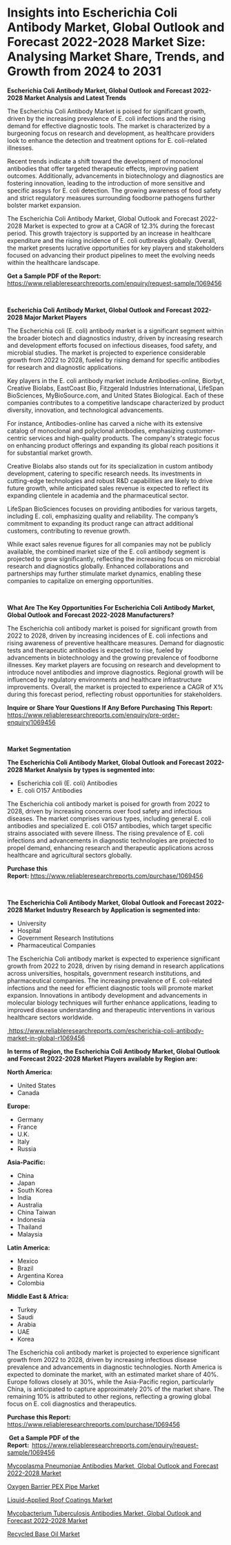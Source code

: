 <p><h1>Insights into Escherichia Coli Antibody Market, Global Outlook and Forecast 2022-2028 Market Size: Analysing Market Share, Trends, and Growth from 2024 to 2031</h1></p><p><strong>Escherichia Coli Antibody Market, Global Outlook and Forecast 2022-2028 Market Analysis and Latest Trends</strong></p>
<p><p>The Escherichia Coli Antibody Market is poised for significant growth, driven by the increasing prevalence of E. coli infections and the rising demand for effective diagnostic tools. The market is characterized by a burgeoning focus on research and development, as healthcare providers look to enhance the detection and treatment options for E. coli-related illnesses. </p><p>Recent trends indicate a shift toward the development of monoclonal antibodies that offer targeted therapeutic effects, improving patient outcomes. Additionally, advancements in biotechnology and diagnostics are fostering innovation, leading to the introduction of more sensitive and specific assays for E. coli detection. The growing awareness of food safety and strict regulatory measures surrounding foodborne pathogens further bolster market expansion.</p><p>The Escherichia Coli Antibody Market, Global Outlook and Forecast 2022-2028 Market is expected to grow at a CAGR of 12.3% during the forecast period. This growth trajectory is supported by an increase in healthcare expenditure and the rising incidence of E. coli outbreaks globally. Overall, the market presents lucrative opportunities for key players and stakeholders focused on advancing their product pipelines to meet the evolving needs within the healthcare landscape.</p></p>
<p><strong>Get a Sample PDF of the Report:&nbsp;</strong> <a href="https://www.reliableresearchreports.com/enquiry/request-sample/1069456">https://www.reliableresearchreports.com/enquiry/request-sample/1069456</a></p>
<p>&nbsp;</p>
<p><strong>Escherichia Coli Antibody Market, Global Outlook and Forecast 2022-2028 Major Market Players</strong></p>
<p><p>The Escherichia coli (E. coli) antibody market is a significant segment within the broader biotech and diagnostics industry, driven by increasing research and development efforts focused on infectious diseases, food safety, and microbial studies. The market is projected to experience considerable growth from 2022 to 2028, fueled by rising demand for specific antibodies for research and diagnostic applications.</p><p>Key players in the E. coli antibody market include Antibodies-online, Biorbyt, Creative Biolabs, EastCoast Bio, Fitzgerald Industries International, LifeSpan BioSciences, MyBioSource.com, and United States Biological. Each of these companies contributes to a competitive landscape characterized by product diversity, innovation, and technological advancements.</p><p>For instance, Antibodies-online has carved a niche with its extensive catalog of monoclonal and polyclonal antibodies, emphasizing customer-centric services and high-quality products. The company's strategic focus on enhancing product offerings and expanding its global reach positions it for substantial market growth.</p><p>Creative Biolabs also stands out for its specialization in custom antibody development, catering to specific research needs. Its investments in cutting-edge technologies and robust R&D capabilities are likely to drive future growth, while anticipated sales revenue is expected to reflect its expanding clientele in academia and the pharmaceutical sector.</p><p>LifeSpan BioSciences focuses on providing antibodies for various targets, including E. coli, emphasizing quality and reliability. The company’s commitment to expanding its product range can attract additional customers, contributing to revenue growth.</p><p>While exact sales revenue figures for all companies may not be publicly available, the combined market size of the E. coli antibody segment is projected to grow significantly, reflecting the increasing focus on microbial research and diagnostics globally. Enhanced collaborations and partnerships may further stimulate market dynamics, enabling these companies to capitalize on emerging opportunities.</p></p>
<p>&nbsp;</p>
<p><strong>What Are The Key Opportunities For Escherichia Coli Antibody Market, Global Outlook and Forecast 2022-2028 Manufacturers?</strong></p>
<p><p>The Escherichia coli antibody market is poised for significant growth from 2022 to 2028, driven by increasing incidences of E. coli infections and rising awareness of preventive healthcare measures. Demand for diagnostic tests and therapeutic antibodies is expected to rise, fueled by advancements in biotechnology and the growing prevalence of foodborne illnesses. Key market players are focusing on research and development to introduce novel antibodies and improve diagnostics. Regional growth will be influenced by regulatory environments and healthcare infrastructure improvements. Overall, the market is projected to experience a CAGR of X% during this forecast period, reflecting robust opportunities for stakeholders.</p></p>
<p><strong>Inquire or Share Your Questions If Any Before Purchasing This Report:</strong> <a href="https://www.reliableresearchreports.com/enquiry/pre-order-enquiry/1069456">https://www.reliableresearchreports.com/enquiry/pre-order-enquiry/1069456</a></p>
<p>&nbsp;</p>
<p><strong>Market Segmentation</strong></p>
<p><strong>The Escherichia Coli Antibody Market, Global Outlook and Forecast 2022-2028 Market Analysis by types is segmented into:</strong></p>
<p><ul><li>Escherichia coli (E. coli) Antibodies</li><li>E. coli O157 Antibodies</li></ul></p>
<p><p>The Escherichia coli antibody market is poised for growth from 2022 to 2028, driven by increasing concerns over food safety and infectious diseases. The market comprises various types, including general E. coli antibodies and specialized E. coli O157 antibodies, which target specific strains associated with severe illness. The rising prevalence of E. coli infections and advancements in diagnostic technologies are projected to propel demand, enhancing research and therapeutic applications across healthcare and agricultural sectors globally.</p></p>
<p><strong>Purchase this Report:&nbsp;</strong><a href="https://www.reliableresearchreports.com/purchase/1069456">https://www.reliableresearchreports.com/purchase/1069456</a></p>
<p>&nbsp;</p>
<p><strong>The Escherichia Coli Antibody Market, Global Outlook and Forecast 2022-2028 Market Industry Research by Application is segmented into:</strong></p>
<p><ul><li>University</li><li>Hospital</li><li>Government Research Institutions</li><li>Pharmaceutical Companies</li></ul></p>
<p><p>The Escherichia Coli antibody market is expected to experience significant growth from 2022 to 2028, driven by rising demand in research applications across universities, hospitals, government research institutions, and pharmaceutical companies. The increasing prevalence of E. coli-related infections and the need for efficient diagnostic tools will promote market expansion. Innovations in antibody development and advancements in molecular biology techniques will further enhance applications, leading to improved disease understanding and therapeutic interventions in various healthcare sectors worldwide.</p></p>
<p><a href="https://www.reliableresearchreports.com/escherichia-coli-antibody-market-in-global-r1069456">&nbsp;https://www.reliableresearchreports.com/escherichia-coli-antibody-market-in-global-r1069456</a></p>
<p><strong>In terms of Region, the Escherichia Coli Antibody Market, Global Outlook and Forecast 2022-2028 Market Players available by Region are:</strong></p>
<p>
    <p> <strong> North America: </strong>
        <ul>
            <li>United States</li>
            <li>Canada</li>
        </ul>
        </p> 
    <p> <strong> Europe: </strong>
        <ul>
            <li>Germany</li>
            <li>France</li>
            <li>U.K.</li>
            <li>Italy</li>
            <li>Russia</li>
        </ul>
        </p> 
    <p> <strong> Asia-Pacific: </strong>
        <ul>
            <li>China</li>
            <li>Japan</li>
            <li>South Korea</li>
            <li>India</li>
            <li>Australia</li>
            <li>China Taiwan</li>
            <li>Indonesia</li>
            <li>Thailand</li>
            <li>Malaysia</li>
        </ul>
        </p> 
    <p> <strong> Latin America: </strong>
        <ul>
            <li>Mexico</li>
            <li>Brazil</li>
            <li>Argentina Korea</li>
            <li>Colombia</li>
        </ul>
        </p> 
    <p> <strong> Middle East & Africa: </strong>
        <ul>
            <li>Turkey</li>
            <li>Saudi</li>
            <li>Arabia</li>
            <li>UAE</li>
            <li>Korea</li>
        </ul>
    </p>
    </p>
<p><p>The Escherichia coli antibody market is projected to experience significant growth from 2022 to 2028, driven by increasing infectious disease prevalence and advancements in diagnostic technologies. North America is expected to dominate the market, with an estimated market share of 40%. Europe follows closely at 30%, while the Asia-Pacific region, particularly China, is anticipated to capture approximately 20% of the market share. The remaining 10% is attributed to other regions, reflecting a growing global focus on E. coli diagnostics and therapeutics.</p></p>
<p><strong>Purchase this Report: </strong><a href="https://www.reliableresearchreports.com/purchase/1069456">https://www.reliableresearchreports.com/purchase/1069456</a></p>
<p>&nbsp;<strong>Get a Sample PDF of the Report:&nbsp;&nbsp;</strong><a href="https://www.reliableresearchreports.com/enquiry/request-sample/1069456">https://www.reliableresearchreports.com/enquiry/request-sample/1069456</a></p>
<p><strong></strong></p>
<p><p><a href="https://github.com/julyju69/Market-Research-Report-List-5/blob/main/mycoplasma-pneumoniae-antibodies-market-global-outlook-and-forecast-2022-2028-market.md">Mycoplasma Pneumoniae Antibodies Market, Global Outlook and Forecast 2022-2028 Market</a></p><p><a href="https://www.linkedin.com/pulse/oxygen-barrier-pex-pipe-market-share-new-trends-analysis-its-x6cif?trackingId=K45YpkaqQoSl9E6UHEq%2FXw%3D%3D">Oxygen Barrier PEX Pipe Market</a></p><p><a href="https://issuu.com/reportprime-2/docs/liquid-applied-roof-coatings-market_eac2a9173706ad">Liquid-Applied Roof Coatings Market</a></p><p><a href="https://github.com/nathandecarvalho/Market-Research-Report-List-5/blob/main/mycobacterium-tuberculosis-antibodies-market-global-outlook-and-forecast-2022-2028-market.md">Mycobacterium Tuberculosis Antibodies Market, Global Outlook and Forecast 2022-2028 Market</a></p><p><a href="https://www.linkedin.com/pulse/recycled-base-oil-market-forecasts-trends-impact-analysis-2024-3tp8f?trackingId=vRfcwRElRxC9bsymXsrP3g%3D%3D">Recycled Base Oil Market</a></p></p>